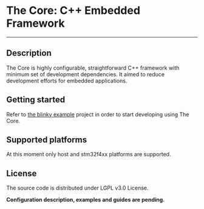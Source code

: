 # The Core: C++ Embedded Framework
---
## Description

The Core is highly configurable, straightforward C++ framework with minimum
set of development dependencies. It aimed to reduce development efforts for
embedded applications.

## Getting started
Refer to [the blinky example](https://github.com/forGGe/theCore-blinky) project in order to start developing
using The Core.

## Supported platforms
At this moment only host and stm32f4xx platforms are supported.

## License
The source code is distributed under LGPL v3.0 License.

**Configuration description, examples and guides are pending.**

